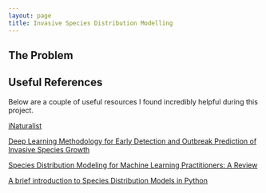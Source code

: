 ```yaml
---
layout: page
title: Invasive Species Distribution Modelling
---
```



## The Problem

<script>alert("test");</script>




## Useful References

Below are a couple of useful resources I found incredibly helpful during this project. 

[iNaturalist](https://www.inaturalist.org)

[Deep Learning Methodology for Early Detection and Outbreak Prediction of Invasive Species Growth](https://openaccess.thecvf.com/content/WACV2023/papers/Elias_Deep_Learning_Methodology_for_Early_Detection_and_Outbreak_Prediction_of_WACV_2023_paper.pdf)

[Species Distribution Modeling for Machine Learning Practitioners: A Review](https://dl.acm.org/doi/fullHtml/10.1145/3460112.3471966)

[A brief introduction to Species Distribution Models in Python](https://daniel-furman.github.io/Python-species-distribution-modeling/)